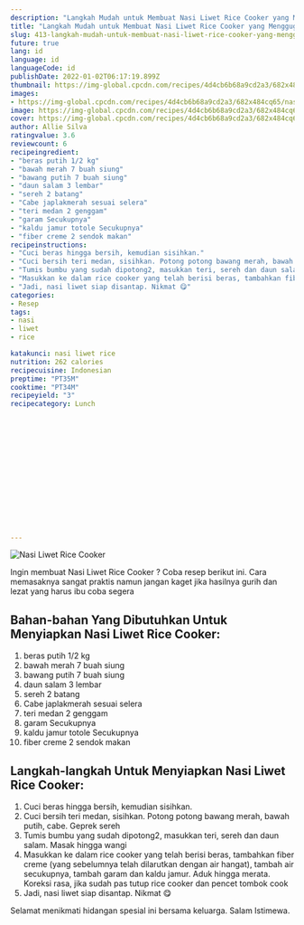 ```yaml
---
description: "Langkah Mudah untuk Membuat Nasi Liwet Rice Cooker yang Menggugah Selera"
title: "Langkah Mudah untuk Membuat Nasi Liwet Rice Cooker yang Menggugah Selera"
slug: 413-langkah-mudah-untuk-membuat-nasi-liwet-rice-cooker-yang-menggugah-selera
future: true
lang: id
language: id
languageCode: id
publishDate: 2022-01-02T06:17:19.899Z 
thumbnail: https://img-global.cpcdn.com/recipes/4d4cb6b68a9cd2a3/682x484cq65/nasi-liwet-rice-cooker-foto-resep-utama.png
images:
- https://img-global.cpcdn.com/recipes/4d4cb6b68a9cd2a3/682x484cq65/nasi-liwet-rice-cooker-foto-resep-utama.png
image: https://img-global.cpcdn.com/recipes/4d4cb6b68a9cd2a3/682x484cq65/nasi-liwet-rice-cooker-foto-resep-utama.png
cover: https://img-global.cpcdn.com/recipes/4d4cb6b68a9cd2a3/682x484cq65/nasi-liwet-rice-cooker-foto-resep-utama.png
author: Allie Silva
ratingvalue: 3.6
reviewcount: 6
recipeingredient:
- "beras putih 1/2 kg"
- "bawah merah 7 buah siung"
- "bawang putih 7 buah siung"
- "daun salam 3 lembar"
- "sereh 2 batang"
- "Cabe japlakmerah sesuai selera"
- "teri medan 2 genggam"
- "garam Secukupnya"
- "kaldu jamur totole Secukupnya"
- "fiber creme 2 sendok makan"
recipeinstructions:
- "Cuci beras hingga bersih, kemudian sisihkan."
- "Cuci bersih teri medan, sisihkan. Potong potong bawang merah, bawah putih, cabe. Geprek sereh"
- "Tumis bumbu yang sudah dipotong2, masukkan teri, sereh dan daun salam. Masak hingga wangi"
- "Masukkan ke dalam rice cooker yang telah berisi beras, tambahkan fiber creme (yang sebelumnya telah dilarutkan dengan air hangat), tambah air secukupnya, tambah garam dan kaldu jamur. Aduk hingga merata. Koreksi rasa, jika sudah pas tutup rice cooker dan pencet tombok cook"
- "Jadi, nasi liwet siap disantap. Nikmat 😋"
categories:
- Resep
tags:
- nasi
- liwet
- rice

katakunci: nasi liwet rice 
nutrition: 262 calories
recipecuisine: Indonesian
preptime: "PT35M"
cooktime: "PT34M"
recipeyield: "3"
recipecategory: Lunch


     
    
    
    
    
    
    
    
    
    
    
      
    
---
```



![Nasi Liwet Rice Cooker](https://img-global.cpcdn.com/recipes/4d4cb6b68a9cd2a3/682x484cq65/nasi-liwet-rice-cooker-foto-resep-utama.png)

Ingin membuat Nasi Liwet Rice Cooker ? Coba resep berikut ini. Cara memasaknya sangat praktis namun jangan kaget jika hasilnya gurih dan lezat yang harus ibu coba segera

<!--inarticleads1-->

## Bahan-bahan Yang Dibutuhkan Untuk Menyiapkan Nasi Liwet Rice Cooker:

1. beras putih 1/2 kg
1. bawah merah 7 buah siung
1. bawang putih 7 buah siung
1. daun salam 3 lembar
1. sereh 2 batang
1. Cabe japlakmerah sesuai selera
1. teri medan 2 genggam
1. garam Secukupnya
1. kaldu jamur totole Secukupnya
1. fiber creme 2 sendok makan



<!--inarticleads2-->

## Langkah-langkah Untuk Menyiapkan Nasi Liwet Rice Cooker:

1. Cuci beras hingga bersih, kemudian sisihkan.
1. Cuci bersih teri medan, sisihkan. Potong potong bawang merah, bawah putih, cabe. Geprek sereh
1. Tumis bumbu yang sudah dipotong2, masukkan teri, sereh dan daun salam. Masak hingga wangi
1. Masukkan ke dalam rice cooker yang telah berisi beras, tambahkan fiber creme (yang sebelumnya telah dilarutkan dengan air hangat), tambah air secukupnya, tambah garam dan kaldu jamur. Aduk hingga merata. Koreksi rasa, jika sudah pas tutup rice cooker dan pencet tombok cook
1. Jadi, nasi liwet siap disantap. Nikmat 😋




Selamat menikmati hidangan spesial ini bersama keluarga. Salam Istimewa.

